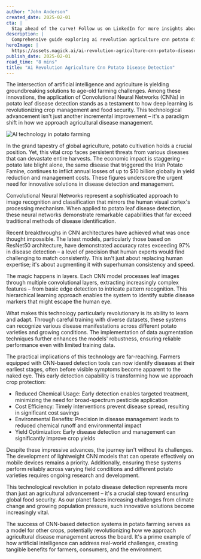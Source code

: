 ```yaml
---
author: "John Anderson"
created_date: 2025-02-01
cta: |
  Stay ahead of the curve! Follow us on LinkedIn for more insights about ai revolution agriculture cnn potato disease detection and other cutting-edge developments in AI and technology.
description: |
  Comprehensive guide exploring ai revolution agriculture cnn potato disease detection and its impact on modern technology.
heroImage: |
  https://assets.magick.ai/ai-revolution-agriculture-cnn-potato-disease-detection.png
publish_date: 2025-02-01
read_time: "8 mins"
title: "Ai Revolution Agriculture Cnn Potato Disease Detection"
---
```


The intersection of artificial intelligence and agriculture is yielding groundbreaking solutions to age-old farming challenges. Among these innovations, the application of Convolutional Neural Networks (CNNs) in potato leaf disease detection stands as a testament to how deep learning is revolutionizing crop management and food security. This technological advancement isn't just another incremental improvement – it's a paradigm shift in how we approach agricultural disease management.

![AI technology in potato farming](https://i.magick.ai/PIXE/1738432915224_magick_img.webp)

In the grand tapestry of global agriculture, potato cultivation holds a crucial position. Yet, this vital crop faces persistent threats from various diseases that can devastate entire harvests. The economic impact is staggering – potato late blight alone, the same disease that triggered the Irish Potato Famine, continues to inflict annual losses of up to $10 billion globally in yield reduction and management costs. These figures underscore the urgent need for innovative solutions in disease detection and management.

Convolutional Neural Networks represent a sophisticated approach to image recognition and classification that mirrors the human visual cortex's processing mechanism. When applied to potato leaf disease detection, these neural networks demonstrate remarkable capabilities that far exceed traditional methods of disease identification.

Recent breakthroughs in CNN architectures have achieved what was once thought impossible. The latest models, particularly those based on ResNet50 architecture, have demonstrated accuracy rates exceeding 97% in disease detection – a level of precision that human experts would find challenging to match consistently. This isn't just about replacing human expertise; it's about augmenting it with superhuman consistency and speed.

The magic happens in layers. Each CNN model processes leaf images through multiple convolutional layers, extracting increasingly complex features – from basic edge detection to intricate pattern recognition. This hierarchical learning approach enables the system to identify subtle disease markers that might escape the human eye.

What makes this technology particularly revolutionary is its ability to learn and adapt. Through careful training with diverse datasets, these systems can recognize various disease manifestations across different potato varieties and growing conditions. The implementation of data augmentation techniques further enhances the models' robustness, ensuring reliable performance even with limited training data.

The practical implications of this technology are far-reaching. Farmers equipped with CNN-based detection tools can now identify diseases at their earliest stages, often before visible symptoms become apparent to the naked eye. This early detection capability is transforming how we approach crop protection:

- Reduced Chemical Usage: Early detection enables targeted treatment, minimizing the need for broad-spectrum pesticide application
- Cost Efficiency: Timely interventions prevent disease spread, resulting in significant cost savings
- Environmental Benefits: Precision in disease management leads to reduced chemical runoff and environmental impact
- Yield Optimization: Early disease detection and management can significantly improve crop yields

Despite these impressive advances, the journey isn't without its challenges. The development of lightweight CNN models that can operate effectively on mobile devices remains a priority. Additionally, ensuring these systems perform reliably across varying field conditions and different potato varieties requires ongoing research and development.

This technological revolution in potato disease detection represents more than just an agricultural advancement – it's a crucial step toward ensuring global food security. As our planet faces increasing challenges from climate change and growing population pressure, such innovative solutions become increasingly vital.

The success of CNN-based detection systems in potato farming serves as a model for other crops, potentially revolutionizing how we approach agricultural disease management across the board. It's a prime example of how artificial intelligence can address real-world challenges, creating tangible benefits for farmers, consumers, and the environment.